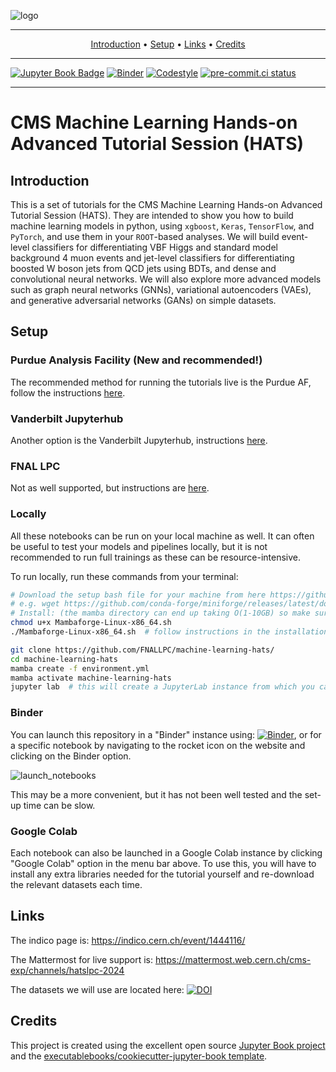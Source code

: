 ![logo](logo.png)

______________________________________________________________________

<p align="center">
  <a href="#introduction">Introduction</a> •
  <a href="#setup">Setup</a> •
  <a href="#links">Links</a> •
  <a href="#credits">Credits</a>
</p>

______________________________________________________________________

[![Jupyter Book Badge](https://jupyterbook.org/badge.svg)](https://FNALLPC.github.io/machine-learning-hats)
[![Binder](https://mybinder.org/badge_logo.svg)](https://mybinder.org/v2/gh/FNALLPC/machine-learning-hats/HEAD)
[![Codestyle](https://img.shields.io/badge/code%20style-black-000000.svg)](https://github.com/psf/black)
[![pre-commit.ci status](https://results.pre-commit.ci/badge/github/FNALLPC/machine-learning-hats/master.svg)](https://results.pre-commit.ci/latest/github/FNALLPC/machine-learning-hats/master)

______________________________________________________________________


# CMS Machine Learning Hands-on Advanced Tutorial Session (HATS)


## Introduction

This is a set of tutorials for the CMS Machine Learning Hands-on Advanced Tutorial Session (HATS). 
They are intended to show you how to build machine learning models in python, using `xgboost`, `Keras`, `TensorFlow`, and `PyTorch`, and use them in your `ROOT`-based analyses. 
 We will build event-level classifiers for differentiating VBF Higgs and standard model background 4 muon events and jet-level classifiers for differentiating boosted W boson jets from QCD jets using BDTs, and dense and convolutional neural networks.
We will also explore more advanced models such as graph neural networks (GNNs), variational autoencoders (VAEs), and generative adversarial networks (GANs) on simple datasets.

## Setup

### Purdue Analysis Facility (New and recommended!)

The recommended method for running the tutorials live is the Purdue AF, follow the instructions [here](https://fnallpc.github.io/machine-learning-hats/setup/purdue/purdue.html).

### Vanderbilt Jupyterhub

Another option is the Vanderbilt Jupyterhub, instructions [here](https://fnallpc.github.io/machine-learning-hats/setup/vanderbilt-jupyterhub/vanderbilt.html).

### FNAL LPC

Not as well supported, but instructions are [here](https://fnallpc.github.io/machine-learning-hats/setup/lpc.html).

### Locally

All these notebooks can be run on your local machine as well. 
It can often be useful to test your models and pipelines locally, but it is not recommended to run full trainings as these can be resource-intensive.

To run locally, run these commands from your terminal:

```bash
# Download the setup bash file for your machine from here https://github.com/conda-forge/miniforge#mambaforge
# e.g. wget https://github.com/conda-forge/miniforge/releases/latest/download/Mambaforge-Linux-x86_64.sh
# Install: (the mamba directory can end up taking O(1-10GB) so make sure the directory you're using allows that quota)
chmod u+x Mambaforge-Linux-x86_64.sh
./Mambaforge-Linux-x86_64.sh  # follow instructions in the installation

git clone https://github.com/FNALLPC/machine-learning-hats/
cd machine-learning-hats
mamba create -f environment.yml
mamba activate machine-learning-hats
jupyter lab  # this will create a JupyterLab instance from which you can run all the notebooks.
```

### Binder

You can launch this repository in a "Binder" instance using: [![Binder](https://mybinder.org/badge_logo.svg)](https://mybinder.org/v2/gh/FNALLPC/machine-learning-hats/HEAD),
or for a specific notebook by navigating to the rocket icon on the website and clicking on the Binder option.

![launch_notebooks](figures/launch_notebooks.png)

This may be a more convenient, but it has not been well tested and the set-up time can be slow.


### Google Colab

Each notebook can also be launched in a Google Colab instance by clicking "Google Colab" option in the menu bar above. 
To use this, you will have to install any extra libraries needed for the tutorial yourself and re-download the relevant datasets each time.


## Links

The indico page is: https://indico.cern.ch/event/1444116/

The Mattermost for live support is: https://mattermost.web.cern.ch/cms-exp/channels/hatslpc-2024

The datasets we will use are located here: [![DOI](https://zenodo.org/badge/DOI/10.5281/zenodo.3901869.svg)](https://doi.org/10.5281/zenodo.3901869)


## Credits

This project is created using the excellent open source [Jupyter Book project](https://jupyterbook.org/) and the [executablebooks/cookiecutter-jupyter-book template](https://github.com/executablebooks/cookiecutter-jupyter-book).
